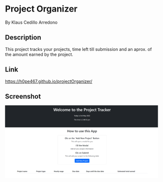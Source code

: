 # Project Organizer
By Klaus Cedillo Arredono
## Description
This project tracks your projects, time left till submission and an aprox. of the amount earned by the project.

## Link
https://h0pe467.github.io/projectOrganizer/

## Screenshot
![Deployed Application](./assets/ProjectOrganizerSS.PNG)